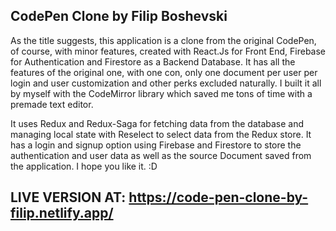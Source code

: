 ## CodePen Clone by Filip Boshevski

As the title suggests, this application is a clone from the original CodePen, of course, with minor features, created with React.Js for Front End, Firebase for Authentication and Firestore as a Backend Database. It has all the features of the original one, with one con, only one document per user per login and user customization and other perks excluded naturally. I built it all by myself with the CodeMirror library which saved me tons of time with a premade text editor.

It uses Redux and Redux-Saga for fetching data from the database and managing local state with Reselect to select data from the Redux store. It has a login and signup option using Firebase and Firestore to store the authentication and user data as well as the source Document saved from the application. I hope you like it. :D

## LIVE VERSION AT: https://code-pen-clone-by-filip.netlify.app/
